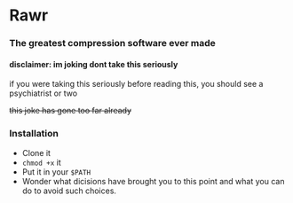 # Rawr
### The greatest compression software ever made
#### disclaimer: im joking dont take this seriously
if you were taking this seriously before reading this, you should see a psychiatrist or two

~~this joke has gone too far already~~


### Installation
- Clone it
- `chmod +x` it
- Put it in your `$PATH`
- Wonder what dicisions have brought you to this point and what you can do to avoid such choices.
